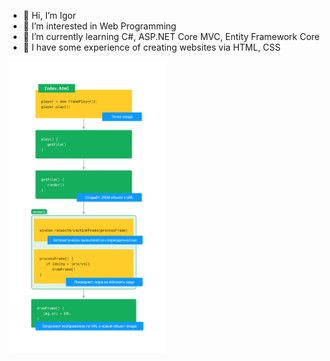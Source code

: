 - 👋 Hi, I’m Igor
- 👀 I’m interested in Web Programming
- 🌱 I’m currently learning C#, ASP.NET Core MVC, Entity Framework Core
- 💼 I have some experience of creating websites via HTML, CSS

<!---
zerjg/zerjg is a ✨ special ✨ repository because its `README.md` (this file) appears on your GitHub profile.
You can click the Preview link to take a look at your changes.
--->

<img src="fp_diagram.jpg" width="50%" height="50%">
